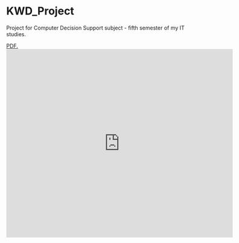 # KWD_Project
Project for Computer Decision Support subject - fifth semester of my IT studies.

<a href="bearyogi.github.io/projekt_raport.pdf" target="_blank">PDF.</a>
<embed src="https://bearyogi.github.io/projekt_raport.pdf" width="600px" height="500px" />

